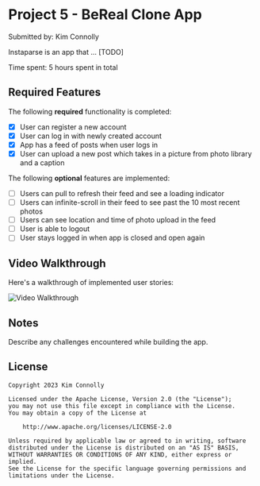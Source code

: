 # Project 5 - BeReal Clone App

Submitted by: Kim Connolly

Instaparse is an app that ... [TODO] 

Time spent: 5 hours spent in total

## Required Features

The following **required** functionality is completed:

- [x] User can register a new account
- [x] User can log in with newly created account
- [x] App has a feed of posts when user logs in
- [x] User can upload a new post which takes in a picture from photo library and a caption	
 
The following **optional** features are implemented:

- [ ] Users can pull to refresh their feed and see a loading indicator
- [ ] Users can infinite-scroll in their feed to see past the 10 most recent photos
- [ ] Users can see location and time of photo upload in the feed	
- [ ] User is able to logout
- [ ] User stays logged in when app is closed and open again	

## Video Walkthrough

Here's a walkthrough of implemented user stories:

<img src='http://i.imgur.com/link/to/your/gif/file.gif' title='Video Walkthrough' width='' alt='Video Walkthrough' />

## Notes

Describe any challenges encountered while building the app.

## License

    Copyright 2023 Kim Connolly

    Licensed under the Apache License, Version 2.0 (the "License");
    you may not use this file except in compliance with the License.
    You may obtain a copy of the License at

        http://www.apache.org/licenses/LICENSE-2.0

    Unless required by applicable law or agreed to in writing, software
    distributed under the License is distributed on an "AS IS" BASIS,
    WITHOUT WARRANTIES OR CONDITIONS OF ANY KIND, either express or implied.
    See the License for the specific language governing permissions and
    limitations under the License.
